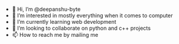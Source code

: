 - 👋 Hi, I’m @deepanshu-byte
- 👀 I’m interested in mostly everything when it comes to computer
- 🌱 I’m currently learning web development
- 💞️ I’m looking to collaborate on python and c++ projects
- 📫 How to reach me by mailing me 

<!---
deepanshu-byte/deepanshu-byte is a ✨ special ✨ repository because its `README.md` (this file) appears on your GitHub profile.
You can click the Preview link to take a look at your changes.
--->
